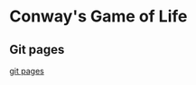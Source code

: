 # Conway's Game of Life

## Git pages
[git pages](https://prodderman.github.io/Life/build/index.html)